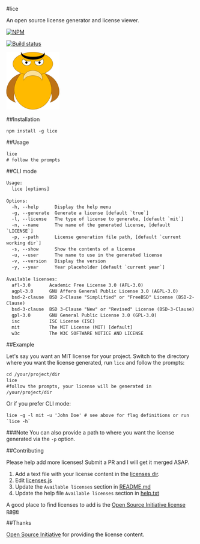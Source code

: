#lice

An open source license generator and license viewer.

[![NPM](https://nodei.co/npm/lice.png)](https://nodei.co/npm/lice/)

[![Build status](https://travis-ci.org/superkhau/lice.svg?branch=master)](https://travis-ci.org/superkhau/lice)

![](/data/lice.png)

##Installation
```
npm install -g lice
```

##Usage

```
lice
# follow the prompts
```

##CLI mode

```
Usage:
  lice [options]

Options:
  -h, --help      Display the help menu
  -g, --generate  Generate a license [default `true`]
  -l, --license   The type of license to generate, [default `mit`]
  -n, --name      The name of the generated license, [default `LICENSE`]
  -p, --path      License generation file path, [default `current working dir`]
  -s, --show      Show the contents of a license
  -u, --user      The name to use in the generated license
  -v, --version   Display the version
  -y, --year      Year placeholder [default `current year`]

Available licenses:
  afl-3.0       Academic Free License 3.0 (AFL-3.0)
  agpl-3.0      GNU Affero General Public License 3.0 (AGPL-3.0)
  bsd-2-clause  BSD 2-Clause "Simplified" or "FreeBSD" License (BSD-2-Clause)
  bsd-3-clause  BSD 3-Clause "New" or "Revised" License (BSD-3-Clause)
  gpl-3.0       GNU General Public License 3.0 (GPL-3.0)
  isc           ISC License (ISC)
  mit           The MIT License (MIT) [default]
  w3c           The W3C SOFTWARE NOTICE AND LICENSE
```

##Example

Let's say you want an MIT license for your project. Switch to the directory
where you want the license generated, run `lice` and follow the prompts:

```
cd /your/project/dir
lice
#follow the prompts, your license will be generated in /your/project/dir
```

Or if you prefer CLI mode:

```
lice -g -l mit -u 'John Doe' # see above for flag definitions or run `lice -h`
```

###Note
You can also provide a path to where you want the license generated via the `-p`
option.

##Contributing

Please help add more licenses! Submit a PR and I will get it merged ASAP.

1. Add a text file with your license content in the [licenses dir](/licenses).
2. Edit [licenses.js](/lib/licenses.js)
3. Update the `Available licenses` section in [README.md](/README.md)
4. Update the help file `Available licenses` section in [help.txt](/data/help.txt)

A good place to find licenses to add is the [Open Source Initiative license page](http://opensource.org/licenses/alphabetical)

##Thanks

[Open Source Initiative](http://opensource.org/) for providing the license
content.
